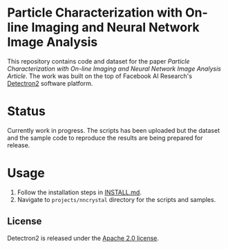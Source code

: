 # Particle Characterization with On-line Imaging and Neural Network Image Analysis

This repository contains code and dataset for the paper _Particle Characterization with On-line Imaging and Neural Network Image Analysis Article_. 
The work was built on the top of Facebook AI Research's [Detectron2](https://github.com/facebookresearch/Detectron2/)  software platform.

# Status
Currently work in progress. The scripts has been uploaded but the dataset and the sample code to reproduce the results
are being prepared for release.

# Usage
1. Follow the installation steps in [INSTALL.md](INSTALL.md).
2. Navigate to `projects/nncrystal` directory for the scripts and samples.

## License

Detectron2 is released under the [Apache 2.0 license](LICENSE).
